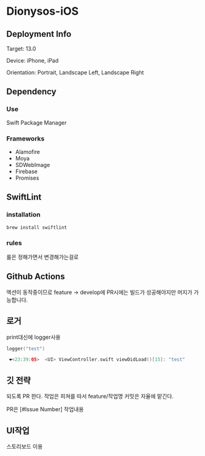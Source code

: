 # Dionysos-iOS
## Deployment Info

Target: 13.0

Device: iPhone, iPad

Orientation: Portrait, Landscape Left, Landscape Right

## D**ependency**

### Use

Swift Package Manager

### Frameworks

- Alamofire
- Moya
- SDWebImage
- Firebase
- Promises

## **SwiftLint**

### **installation**

`brew install swiftlint`

### rules

룰은 정해가면서 변경해가는걸로

## **Github Actions**

액션이 동작중이므로 feature -> develop에 PR시에는 빌드가 성공해야지만 머지가 가능합니다.

## 로거

print대신에 logger사용

```swift
logger("test")
```

```swift
 ❤️<23:39:05>  <UI> ViewController.swift viewDidLoad()[15]: "test"
```

## 깃 전략

되도록 PR 한다.
작업은 피쳐를 따서 feature/작업명
커밋은 자율에 맡긴다.

PR은 [#Issue Number] 작업내용

## UI작업

스토리보드 이용
